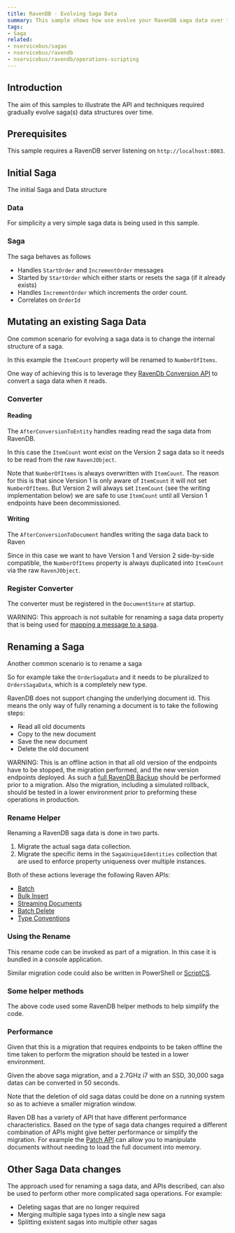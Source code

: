```yaml
---
title: RavenDB - Evolving Saga Data
summary: This sample shows how use evolve your RavenDB saga data over time.
tags:
- Saga
related:
- nservicebus/sagas
- nservicebus/ravendb
- nservicebus/ravendb/operations-scripting
---
```


## Introduction

The aim of this samples to illustrate the API and techniques required gradually evolve saga(s) data structures over time.


## Prerequisites 

This sample requires a RavenDB server listening on `http://localhost:8083`.


## Initial Saga

The initial Saga and Data structure 


### Data

For simplicity a very simple saga data is being used in this sample.

<!-- import dataV1 -->


### Saga

The saga behaves as follows

 * Handles `StartOrder` and `IncrementOrder` messages
 * Started by `StartOrder` which either starts or resets the saga (if it already exists)
 * Handles `IncrementOrder` which increments the order count.
 * Correlates on `OrderId`

<!-- import saga -->


## Mutating an existing Saga Data

One common scenario for evolving a saga data is to change the internal structure of a saga. 

In this example the `ItemCount` property will be renamed to `NumberOfItems`.

<!-- import dataV2 -->

One way of achieving this is to leverage they [RavenDb Conversion API](http://ravendb.net/search?q=IDocumentConversionListener) to convert a saga data when it reads. 


### Converter

<!-- import Converter -->


#### Reading

The `AfterConversionToEntity` handles reading read the saga data from RavenDB. 

In this case the `ItemCount` wont exist on the Version 2 saga data so it needs to be read from the raw `RavenJObject`. 

Note that `NumberOfItems` is always overwritten with `ItemCount`. The reason for this is that since Version 1 is only aware of `ItemCount` it will not set `NumberOfItems`. But Version 2 will always set `ItemCount` (see the writing implementation below) we are safe to use `ItemCount` until all Version 1 endpoints have been decommissioned. 


#### Writing

The `AfterConversionToDocument` handles writing the saga data back to Raven

Since in this case we want to have Version 1 and Version 2 side-by-side compatible, the `NumberOfItems` property is always duplicated into `ItemCount` via the raw `RavenJObject`.


### Register Converter

The converter must be registered in the `DocumentStore` at startup.

<!-- import registerConverter -->


WARNING: This approach is not suitable for renaming a saga data property that is being used for [mapping a message to a saga](/nservicebus/sagas/#starting-and-correlating-sagas).


## Renaming a Saga

Another common scenario is to rename a saga

So for example take the `OrderSagaData` and it needs to be pluralized to `OrdersSagaData`, which is a completely new type.

<!-- import dataV3 -->

RavenDB does not support changing the underlying document id. This means the only way of fully renaming a document is to take the following steps:

 * Read all old documents 
 * Copy to the new document  
 * Save the new document
 * Delete the old document

WARNING: This is an offline action in that all old version of the endpoints have to be stopped, the migration performed, and the new version endpoints deployed. As such a [full RavenDB Backup](http://ravendb.net/search?q=backup%20restore) should be performed prior to a migration. Also the migration, including a simulated rollback, should be tested in a lower environment prior to preforming these operations in production.


### Rename Helper

Renaming a RavenDB saga data is done in two parts.

1. Migrate the actual saga data collection.
2. Migrate the specific items in the `SagaUniqueIdentities` collection that are used to enforce property uniqueness over multiple instances. 

Both of these actions leverage the following Raven APIs: 

 * [Batch](http://ravendb.net/search?q=Batch)
 * [Bulk Insert](http://ravendb.net/search?q=BulkInsert)
 * [Streaming Documents](http://ravendb.net/search?q=Stream)
 * [Batch Delete](http://ravendb.net/search?q=DeleteCommandData)
 * [Type Conventions](http://ravendb.net/search?q=Type%20Conventions) 

<!-- import renamer -->


### Using the Rename

This rename code can be invoked as part of a migration. In this case it is bundled in a console application.

<!-- import rename -->

Similar migration code could also be written in PowerShell or [ScriptCS](https://github.com/scriptcs/scriptcs).


### Some helper methods

The above code used some RavenDB helper methods to help simplify the code.

<!-- import RavenExtensions -->


### Performance

Given that this is a migration that requires endpoints to be taken offline the time taken to perform the migration should be tested in a lower environment.

Given the above saga migration, and a 2.7GHz i7 with an SSD, 30,000 saga datas can be converted  in 50 seconds.

Note that the deletion of old saga datas could be done on a running system so as to achieve a smaller migration window. 

Raven DB has a variety of API that have different performance characteristics. Based on the type of saga data changes required a different combination of APIs might give better performance or simplify the migration. For example the [Patch API](http://ravendb.net/docs/article-page/3.0/Csharp/client-api/commands/patches/how-to-use-javascript-to-patch-your-documents) can allow you to manipulate documents without needing to load the full document into memory.


## Other Saga Data changes

The approach used for renaming a saga data, and APIs described, can also be used to perform other more complicated saga operations. For example:

 * Deleting sagas that are no longer required
 * Merging multiple saga types into a single new saga
 * Splitting existent sagas into multiple other sagas 